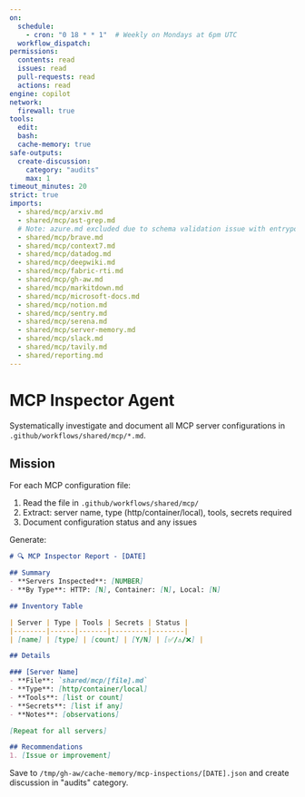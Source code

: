 ```yaml
---
on:
  schedule:
    - cron: "0 18 * * 1"  # Weekly on Mondays at 6pm UTC
  workflow_dispatch:
permissions:
  contents: read
  issues: read
  pull-requests: read
  actions: read
engine: copilot
network:
  firewall: true
tools:
  edit:
  bash:
  cache-memory: true
safe-outputs:
  create-discussion:
    category: "audits"
    max: 1
timeout_minutes: 20
strict: true
imports:
  - shared/mcp/arxiv.md
  - shared/mcp/ast-grep.md
  # Note: azure.md excluded due to schema validation issue with entrypointArgs
  - shared/mcp/brave.md
  - shared/mcp/context7.md
  - shared/mcp/datadog.md
  - shared/mcp/deepwiki.md
  - shared/mcp/fabric-rti.md
  - shared/mcp/gh-aw.md
  - shared/mcp/markitdown.md
  - shared/mcp/microsoft-docs.md
  - shared/mcp/notion.md
  - shared/mcp/sentry.md
  - shared/mcp/serena.md
  - shared/mcp/server-memory.md
  - shared/mcp/slack.md
  - shared/mcp/tavily.md
  - shared/reporting.md
---
```


# MCP Inspector Agent

Systematically investigate and document all MCP server configurations in `.github/workflows/shared/mcp/*.md`.

## Mission

For each MCP configuration file:
1. Read the file in `.github/workflows/shared/mcp/`
2. Extract: server name, type (http/container/local), tools, secrets required
3. Document configuration status and any issues

Generate:

```markdown
# 🔍 MCP Inspector Report - [DATE]

## Summary
- **Servers Inspected**: [NUMBER]  
- **By Type**: HTTP: [N], Container: [N], Local: [N]

## Inventory Table

| Server | Type | Tools | Secrets | Status |
|--------|------|-------|---------|--------|
| [name] | [type] | [count] | [Y/N] | [✅/⚠️/❌] |

## Details

### [Server Name]
- **File**: `shared/mcp/[file].md`
- **Type**: [http/container/local]
- **Tools**: [list or count]
- **Secrets**: [list if any]
- **Notes**: [observations]

[Repeat for all servers]

## Recommendations
1. [Issue or improvement]
```

Save to `/tmp/gh-aw/cache-memory/mcp-inspections/[DATE].json` and create discussion in "audits" category.
